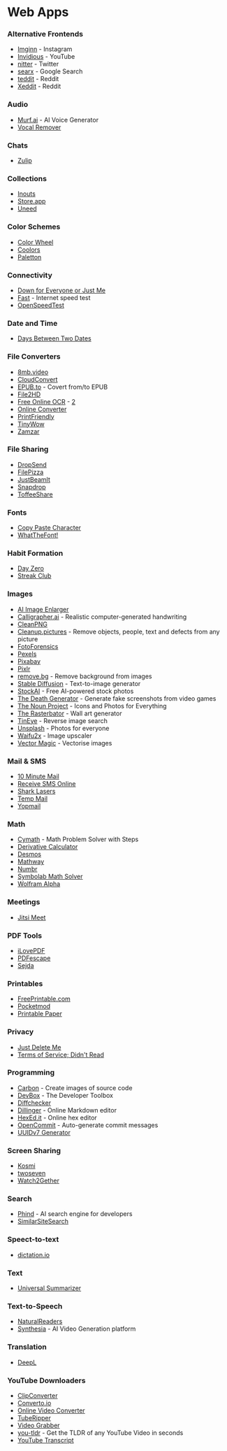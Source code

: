 # Web Apps

### Alternative Frontends

* [Imginn](https://imginn.com/) - Instagram
* [Invidious](https://api.invidious.io/) - YouTube
* [nitter](https://nitter.net/) - Twitter
* [searx](https://searx.space/) - Google Search
* [teddit](https://teddit.net/) - Reddit
* [Xeddit](https://www.xeddit.com/) - Reddit

### Audio

* [Murf.ai](https://murf.ai/) - AI Voice Generator
* [Vocal Remover](https://vocalremover.org/)

### Chats

* [Zulip](https://zulip.com/)

### Collections

* [Inouts](https://www.inouts.com/)
* [Store.app](https://store.app/)
* [Uneed](https://www.uneed.best/)

### Color Schemes

* [Color Wheel](https://color.adobe.com/create/color-wheel)
* [Coolors](https://coolors.co/)
* [Paletton](https://paletton.com)

### Connectivity

* [Down for Everyone or Just Me](https://downforeveryoneorjustme.com/)
* [Fast](https://fast.com) - Internet speed test
* [OpenSpeedTest](https://openspeedtest.com/)

### Date and Time

* [Days Between Two Dates](https://www.timeanddate.com/date/duration.html)

### File Converters

* [8mb.video](https://8mb.video/)
* [CloudConvert](https://cloudconvert.com/)
* [EPUB.to](https://epub.to/) - Covert from/to EPUB
* [File2HD](http://file2hd.com/)
* [Free Online OCR](https://www.newocr.com/) - [2](https://www.onlineocr.net/)
* [Online Converter](https://www.online-convert.com/)
* [PrintFriendly](https://www.printfriendly.com/)
* [TinyWow](https://tinywow.com/)
* [Zamzar](https://www.zamzar.com)

### File Sharing

* [DropSend](https://www.dropsend.com/)
* [FilePizza](https://file.pizza/)
* [JustBeamIt](https://justbeamit.com/)
* [Snapdrop](https://snapdrop.net/)
* [ToffeeShare](https://toffeeshare.com/)

### Fonts

* [Copy Paste Character](https://copypastecharacter.com/)
* [WhatTheFont!](https://www.myfonts.com/WhatTheFont/)

### Habit Formation

* [Day Zero](https://dayzeroproject.com/)
* [Streak Club](https://streak.club/)

### Images

* [AI Image Enlarger](https://imglarger.com/)
* [Calligrapher.ai](https://www.calligrapher.ai/) - Realistic computer-generated handwriting
* [CleanPNG](https://www.cleanpng.com/)
* [Cleanup.pictures](https://cleanup.pictures/) - Remove objects, people, text and defects from any picture
* [FotoForensics](https://fotoforensics.com/)
* [Pexels](https://www.pexels.com/)
* [Pixabay](https://pixabay.com/it/)
* [Pixlr](https://pixlr.com/it/)
* [remove.bg](https://www.remove.bg/) - Remove background from images
* [Stable Diffusion](https://stablediffusionweb.com/) - Text-to-image generator
* [StockAI](https://www.stockai.com/) - Free AI-powered stock photos
* [The Death Generator](https://deathgenerator.com) - Generate fake screenshots from video games
* [The Noun Project](https://thenounproject.com/) - Icons and Photos for Everything
* [The Rasterbator](https://rasterbator.net/) - Wall art generator
* [TinEye](https://tineye.com/) - Reverse image search
* [Unsplash](https://unsplash.com/) - Photos for everyone
* [Waifu2x](https://waifu2x.me/) - Image upscaler
* [Vector Magic](https://vectormagic.com/) - Vectorise images

### Mail & SMS

* [10 Minute Mail](https://10minutemail.com/)
* [Receive SMS Online](https://www.receivesms.co/)
* [Shark Lasers](https://www.sharklasers.com/)
* [Temp Mail](https://temp-mail.org/)
* [Yopmail](https://yopmail.com/it/)

### Math

* [Cymath](https://www.cymath.com/) - Math Problem Solver with Steps
* [Derivative Calculator](https://www.derivative-calculator.net/)
* [Desmos](https://www.desmos.com/calculator)
* [Mathway](https://www.mathway.com)
* [Numbr](https://numbr.dev/)
* [Symbolab Math Solver](https://www.symbolab.com/)
* [Wolfram Alpha](https://www.wolframalpha.com/)

### Meetings

* [Jitsi Meet](https://meet.jit.si/)

### PDF Tools

* [iLovePDF](https://www.ilovepdf.com/)
* [PDFescape](https://www.pdfescape.com/windows/)
* [Sejda](https://www.sejda.com/)

### Printables

* [FreePrintable.com](https://www.freeprintable.com/)
* [Pocketmod](https://pocketmod.com/)
* [Printable Paper](https://www.printablepaper.net/)

### Privacy

* [Just Delete Me](https://backgroundchecks.org/justdeleteme/)
* [Terms of Service; Didn't Read](https://tosdr.org/)

### Programming

* [Carbon](https://carbon.now.sh/) - Create images of source code
* [DevBox](https://www.dev-box.app/) - The Developer Toolbox
* [Diffchecker](https://www.diffchecker.com/)
* [Dillinger](https://dillinger.io/) - Online Markdown editor
* [HexEd.it](https://hexed.it/) -  Online hex editor
* [OpenCommit](https://github.com/di-sukharev/opencommit) - Auto-generate commit messages
* [UUIDv7 Generator](https://uuidv7.app/)

### Screen Sharing

* [Kosmi](https://kosmi.io/)
* [twoseven](https://twoseven.xyz/)
* [Watch2Gether](https://w2g.tv/)

### Search

* [Phind](https://www.phind.com/) - AI search engine for developers
* [SimilarSiteSearch](https://www.similarsitesearch.com/)

### Speect-to-text

* [dictation.io](https://dictation.io)

### Text

* [Universal Summarizer](https://kagi.com/summarizer/index.html)

### Text-to-Speech

* [NaturalReaders](https://www.naturalreaders.com/online/)
* [Synthesia](https://www.synthesia.io/) - AI Video Generation platform

### Translation

* [DeepL](https://www.deepl.com/translator)

### YouTube Downloaders

* [ClipConverter](https://www.clipconverter.cc)
* [Converto.io](https://www.converto.io)
* [Online Video Converter](https://onlinevideoconverter.com/youtube-converter)
* [TubeRipper](https://tuberipper.com/)
* [Video Grabber](https://www.videograbber.net/)
* [you-tldr](https://www.you-tldr.com/) - Get the TLDR of any YouTube Video in seconds
* [YouTube Transcript](https://youtubetranscript.com/)
